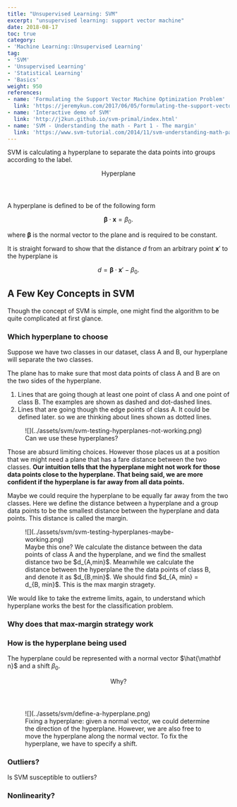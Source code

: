 ```yaml
---
title: "Unsupervised Learning: SVM"
excerpt: "unsupervised learning: support vector machine"
date: 2018-08-17
toc: true
category:
- 'Machine Learning::Unsupervised Learning'
tag:
- 'SVM'
- 'Unsupervised Learning'
- 'Statistical Learning'
- 'Basics'
weight: 950
references:
- name: 'Formulating the Support Vector Machine Optimization Problem'
  link: 'https://jeremykun.com/2017/06/05/formulating-the-support-vector-machine-optimization-problem/'
- name: 'Interactive demo of SVM'
  link: 'http://j2kun.github.io/svm-primal/index.html'
- name: 'SVM - Understanding the math - Part 1 - The margin'
  link: 'https://www.svm-tutorial.com/2014/11/svm-understanding-math-part-1/'
---
```


SVM is calculating a hyperplane to separate the data points into groups according to the label.

<div class="card">
<header class="card-header">
<p class="card-header-title card-toggle">Hyperplane</p>
</header>
<div class="card-content is-hidden">
<div class="content" markdown="1">

A hyperplane is defined to be of the following form

$$
\begin{equation}
\boldsymbol{\beta} \cdot \mathbf x = \beta_0.
\end{equation}
$$

where $\boldsymbol\beta$ is the normal vector to the plane and is required to be constant.

It is straight forward to show that the distance $d$ from an arbitrary point $\mathbf x'$ to the hyperplane is

$$
\begin{equation}
d = \boldsymbol\beta \cdot \mathbf x' - \beta_0.
\end{equation}
$$

</div>
</div>
</div>


## A Few Key Concepts in SVM

Though the concept of SVM is simple, one might find the algorithm to be quite complicated at first glance.

### Which hyperplane to choose

Suppose we have two classes in our dataset, class A and B, our hyperplane will separate the two classes.

The plane has to make sure that most data points of class A and B are on the two sides of the hyperplane.

1. Lines that are going though at least one point of class A and one point of class B. The examples are shown as dashed and dot-dashed lines.
2. Lines that are going though the edge points of class A. It could be defined later. so we are thinking about lines shown as dotted lines.


<figure markdown="1">
![](../assets/svm/svm-testing-hyperplanes-not-working.png)
<figcaption markdown="1">
Can we use these hyperplanes?
</figcaption>
</figure>

Those are absurd limiting choices. However those places us at a position that we might need a plane that has a fare distance between the two classes. **Our intuition tells that the hyperplane might not work for those data points close to the hyperplane. That being said, we are more confident if the hyperplane is far away from all data points.**

Maybe we could require the hyperplane to be equally far away from the two classes. Here we define the distance between a hyperplane and a group data points to be the smallest distance between the hyperplane and data points. This distance is called the margin.

<figure markdown="1">
![](../assets/svm/svm-testing-hyperplanes-maybe-working.png)
<figcaption markdown="1">
Maybe this one? We calculate the distance between the data points of class A and the hyperplane, and we find the smallest distance two be $d_{A,min}$. Meanwhile we calculate the distance between the hyperplane the the data points of class B, and denote it as $d_{B,min}$. We should find $d_{A, min} = d_{B, min}$. This is the max margin stragety.
</figcaption>
</figure>


We would like to take the extreme limits, again, to understand which hyperplane works the best for the classification problem.


### Why does that max-margin strategy work




### How is the hyperplane being used

The hyperplane could be represented with a normal vector $\hat{\mathbf n}$ and a shift $\beta_0$.

<div class="card">
<header class="card-header">
<p class="card-header-title card-toggle">Why?</p>
</header>
<div class="card-content is-hidden">
<div class="content" markdown="1">

<figure markdown="1">
![](../assets/svm/define-a-hyperplane.png)
<figcaption markdown="1">
Fixing a hyperplane: given a normal vector, we could determine the direction of the hyperplane. However, we are also free to move the hyperplane along the normal vector. To fix the hyperplane, we have to specify a shift.
</figcaption>
</figure>


</div>
</div>
</div>

### Outliers?

Is SVM susceptible to outliers?


### Nonlinearity?
